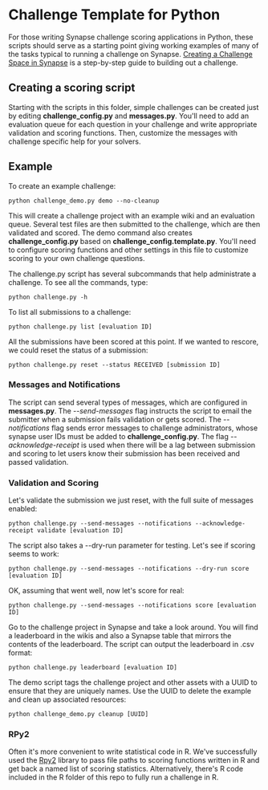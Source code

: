 Challenge Template for Python
=============================

For those writing Synapse challenge scoring applications in Python, these scripts should serve as a starting point giving working examples of many of the tasks typical to running a challenge on Synapse. [Creating a Challenge Space in Synapse](https://www.synapse.org/#!Synapse:syn2453886) is a step-by-step guide to building out a challenge.

## Creating a scoring script

Starting with the scripts in this folder, simple challenges can be created just by editing **challenge_config.py** and **messages.py**. You'll need to add an evaluation queue for each question in your challenge and write appropriate validation and scoring functions. Then, customize the messages with challenge specific help for your solvers.

## Example

To create an example challenge:

    python challenge_demo.py demo --no-cleanup

This will create a challenge project with an example wiki and an evaluation queue. Several test files are then submitted to the challenge, which are then validated and scored. The demo command also creates **challenge_config.py** based on **challenge_config.template.py**. You'll need to configure scoring functions and other settings in this file to customize scoring to your own challenge questions.

The challenge.py script has several subcommands that help administrate a challenge. To see all the commands, type:

    python challenge.py -h

To list all submissions to a challenge:

    python challenge.py list [evaluation ID]

All the submissions have been scored at this point. If we wanted to rescore, we could reset the status of a submission:

    python challenge.py reset --status RECEIVED [submission ID]

### Messages and Notifications

The script can send several types of messages, which are configured in **messages.py**. The *--send-messages*
flag instructs the script to email the submitter when a submission fails validation or gets scored. The
*--notifications* flag sends error messages to challenge administrators, whose synapse user IDs must be
added to **challenge_config.py**. The flag *--acknowledge-receipt* is used when there will be a lag between
submission and scoring to let users know their submission has been received and passed validation.

### Validation and Scoring

Let's validate the submission we just reset, with the full suite of messages enabled:

    python challenge.py --send-messages --notifications --acknowledge-receipt validate [evaluation ID]

The script also takes a --dry-run parameter for testing. Let's see if scoring seems to work:

    python challenge.py --send-messages --notifications --dry-run score [evaluation ID]

OK, assuming that went well, now let's score for real:

    python challenge.py --send-messages --notifications score [evaluation ID]

Go to the challenge project in Synapse and take a look around. You will find a leaderboard in the wikis and also a Synapse table that mirrors the contents of the leaderboard. The script can output the leaderboard in .csv format:

    python challenge.py leaderboard [evaluation ID]

The demo script tags the challenge project and other assets with a UUID to ensure that they are uniquely
names. Use the UUID to delete the example and clean up associated resources:

    python challenge_demo.py cleanup [UUID]

### RPy2
Often it's more convenient to write statistical code in R. We've successfully used the [Rpy2](http://rpy.sourceforge.net/) library to pass file paths to scoring functions written in R and get back a named list of scoring statistics. Alternatively, there's R code included in the R folder of this repo to fully run a challenge in R.

